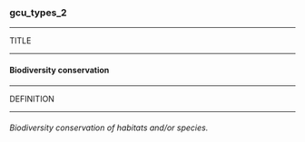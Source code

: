 ### gcu_types_2



------
TITLE

------

#### Biodiversity conservation



------
DEFINITION

------

###### Biodiversity conservation of habitats and/or species.